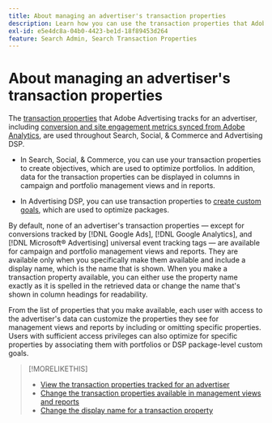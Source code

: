 ```yaml
---
title: About managing an advertiser's transaction properties
description: Learn how you can use the transaction properties that Adobe Advertising tracks for an advertiser.
exl-id: e5e4dc8a-04b0-4423-be1d-18f89453d264
feature: Search Admin, Search Transaction Properties
---
```

# About managing an advertiser's transaction properties

The [transaction properties](/help/search-social-commerce/glossary.md#s-t) that Adobe Advertising tracks for an advertiser, including [conversion and site engagement metrics synced from Adobe Analytics](/help/integrations/analytics/analytics-data-in-advertising.md), are used throughout Search, Social, & Commerce and Advertising DSP.

* In Search, Social, & Commerce, you can use your transaction properties to create objectives, which are used to optimize portfolios. In addition, data for the transaction properties can be displayed in columns in campaign and portfolio management views and in reports.

* In Advertising DSP, you can use transaction properties to [create custom goals](/help/dsp/optimization/custom-goal-create.md), which are used to optimize packages.

By default, none of an advertiser's transaction properties &mdash; except for conversions tracked by [!DNL Google Ads], [!DNL Google Analytics], and [!DNL Microsoft® Advertising] universal event tracking tags &mdash; are available for campaign and portfolio management views and reports. They are available only when you specifically make them available and include a display name, which is the name that is shown. When you make a transaction property available, you can either use the property name exactly as it is spelled in the retrieved data or change the name that's shown in column headings for readability.

From the list of properties that you make available, each user with access to the advertiser's data can customize the properties they see for management views and reports by including or omitting specific properties. Users with sufficient access privileges can also optimize for specific properties by associating them with portfolios or DSP package-level custom goals.

>[!MORELIKETHIS]
>
>* [View the transaction properties tracked for an advertiser](transaction-property-view-tracked.md)
>* [Change the transaction properties available in management views and reports](transaction-property-edit-available.md)
>* [Change the display name for a transaction property](transaction-property-edit-display-name.md)
